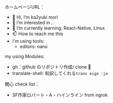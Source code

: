 ホームページURL：
- 👋 Hi, I’m ka2yuki mori
- 👀 I’m interested in ..
- 🌱 I’m currently learning: React-Native, Linux
- 📫 How to reach me this
- I'm using tools:
  - editors: nano

my using Modules:
- gh：github のリポジトリ作成/ clone :tada:
- translate-shell: 和訳してくれる`trans eigo :ja`

関心 check list：
- SF作家ロバート・A・ハインライン from ngrok

<!---
ka2yuki1987/ka2yuki1987 is a ✨ special ✨ repository because its `README.md` (this file) appears on your GitHub profile.
You can click the Preview link to take a look at your changes.
--->
